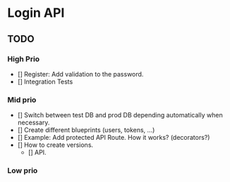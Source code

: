 # Login API
## TODO
### High Prio
- [] Register: Add validation to the password.
- [] Integration Tests

### Mid prio
- [] Switch between test DB and prod DB depending automatically when necessary.
- [] Create different blueprints (users, tokens, ...)
- [] Example: Add protected API Route. How it works? (decorators?)
- [] How to create versions.
    - [] API.

### Low prio
